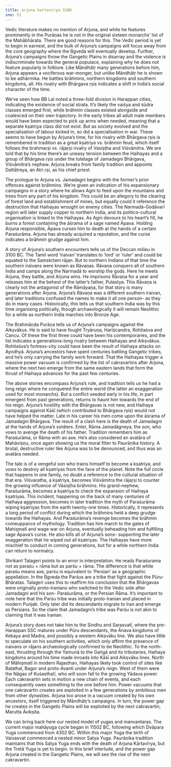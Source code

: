 ```yaml
---
title: arjuna kartavirya 3100
sno: 51
---
```


Vedic literature makes no mention of Arjuna, and while he features prominently in the Purāṇas he is not in the original sixteen monarchs’ list of the Mahābhārata. There are good reasons for this. The Vedic period is yet to begin in earnest, and the bulk of Arjuna’s campaigns will focus away from the core geography where the Ṛgveda will eventually develop. Further, Arjuna’s campaigns throw the Gangetic Plains in disarray and the violence is indiscriminate towards the general populace, explaining why he does not feature popularly in folklore. Like Māndhātṛ many generations before him, Arjuna appears a vociferous war-monger, but unlike Māndhātṛ he is shown to be adhārmika. He battles brāhmins, northern kingdoms and southern kingdoms, all. His rivalry with Bhārgava ṛṣis indicates a shift in India’s social character of the time.

We’ve seen how BB Lal noted a three-fold division in Harappan cities, indicating the existence of social strata. It’s likely the vaiśya and śūdra classes emerged first, while brāhmin classes existed alongside and coalesced on their own trajectory. In the early tribes all adult male members would have been expected to pick up arms when needed, meaning that a separate kṣatriya class did not exist. But as society evolved and the specialisation of labour kicked in, so did a specialisation in war. These seems to have begun by Arjuna’s time, for his rivalry with Bhārgava ṛṣis is remembered in tradition as a great kṣatriya vs. brāhmin feud, which itself follows the brahmaṛṣi vs. rājaṛṣi rivalry of Vasiṣṭha and Viśvāmitra. We are told that by his time there’s an uneasy tension between the Haihayas and a group of Bhārgava ṛṣis under the tutelage of Jamadagni Bhārgava, Viśvāmitra’s nephew. Arjuna breaks from family tradition and appoints Dattātreya, an Atri ṛṣi, as his chief priest.

The prologue to Arjuna vs. Jamadagni begins with the former’s prior offences against brāhmins. We’re given an indication of his expansionary campaigns in a story where he allows Agni to feed upon the mountains and trees from any part of his kingdom. This could be an allegory to the clearing of forest land and establishment of mines, but equally could it reference the destruction that Haihayas wrought on enemy cities. The Narmadā-Godāvarī region will later supply copper to northern India, and its politico-cultural organisation is linked to the Haihayas. As Agni devours to his heart’s fill, he burns a forest containing the āśrama of a sage named Āpava. Holding Arjuna responsible, Āpava curses him to death at the hands of a certain Paraśurāma. Arjuna has already acquired a reputation, and the curse indicates a brāhmin grudge against him.

A story of Arjuna’s southern encounters tells us of the Deccan milieu in 3100 BC. The Tamil word ‘iraivan’ translates to ‘lord’ or ‘ruler’ and could be equated to the Saṃskṛtam rājan. But to northern Indians of that time the southern iraivans were known as Rāvaṇas. Rāvaṇa conquers all of southern India and camps along the Narmadā to worship the gods. Here he meets Arjuna, they battle, and Arjuna wins. He imprisons Rāvaṇa for a year and releases him at the behest of the latter’s father, Pulastya. This Rāvaṇa is clearly not the antagonist of the Rāmāyaṇa, for that story is many generations after Arjuna. Arjuna’s Rāvaṇa was a different southern iraivan, and later traditions confused the names to make it all one person- as they do in many cases. Historically, this tells us that southern India was by this time organising politically, though archaeologically it will remain Neolithic for a while as northern India marches into Bronze Age.

The Brahmāṇḍa Purāṇa tells us of Arjuna’s campaigns against the Aikṣvākus. He is said to have fought Tṛyāruṇa, Hariścandra, Rohitaśva and Cancu. Of these the first three could have been his contemporaries, and the list indicates a generations-long rivalry between Haihayas and Aikṣvākus. Rohitaśva’s fortress-city could have been the result of Haihaya attacks on Ayodhyā. Arjuna’s ancestors have spent centuries battling Gangetic tribes, and he’s only carrying the family work forward. That the Haihayas trigger a massive power vacuum is confirmed by the list of cakravartins after Arjuna, where the next two emerge from the same eastern lands that form the thrust of Haihaya advances for the past few centuries.

The above stories encompass Arjuna’s rule, and tradition tells us he had a long reign where he conquered the entire world (the latter an exaggeration used for most monarchs). But a conflict seeded early in his life, in part emergent from past generations, returns to haunt him towards the end of his reign. Arjuna’s hostility with the Bhārgavas is not new, and Haihaya campaigns against Kāśī (which contributed to Bhārgava ṛṣis) would not have helped the matter. Late in his career his men come upon the āśrama of Jamadagni Bhārgava. The result of a clash here is the death of Jamadagni at the hands of Arjuna’s soldiers. Enter, Rāma Jamadāgneya, the son, who vows to avenge the death of his father. Tradition remembers him as Paraśurāma, or Rāma with an axe. He’s also considered an avatāra of Mahāviṣṇu, once again showing us the moral filter to Paurāṇika history. A brutal, destructive ruler like Arjuna was to be denounced, and thus was an avatāra needed.

The tale is of a vengeful son who trains himself to become a kṣatriya, and vows to destroy all kṣatriyas from the face of the planet. Note the full circle that happens in one family, no doubt a reference to the cultural situation of that era. Viśvaratha, a kṣatriya, becomes Viśvāmitra the rājaṛṣi to counter the growing influence of Vāsiṣṭha brāhmins. His grand-nephew, Paraśurāma, becomes a kṣatriya to check the expansion of Haihaya kṣatriyas. This incident, happening on the back of many centuries of Haihaya aggression, becomes in later tradition the myth of Paraśurāma wiping kṣatriyas from the earth twenty-one times. Historically, it represents a long period of conflict during which the brāhmins held a deep grudge towards the Haihayas. And Paraśurāma’s revenge becomes the brāhmin comeuppance of mythology. Tradition has him march to the gates of Mahiṣmatī and wage war on Arjuna, eventually beheading him and fulfilling sage Āpava’s curse. He also kills all of Arjuna’s sons- supporting the later exaggeration that he wiped out all kṣatriyas. The Haihayas have more mischief to conduct in coming generations, but for a while northern India can return to normalcy.

Shrikant Talageri points to an error in interpretation. He reads Paraśurama not as paraśu + rāma but as parśu + rāma. The difference is that while paraśu means axe, parśu is equivalent to ‘Persian’ as a geographic appellation. In the Ṛgveda the Parśus are a tribe that fight against the Pūru-Bhāratas. Talageri uses this to reaffirm his conclusion that the Bhārgavas were originally proto-Iranians who switched to the Vedic side after Jamadagni and his son- Paraśurāma, or the Persian Rāma. It’s important to note here that the Parśu tribe was initially proto-Iranian and placed in modern Punjab. Only later did its descendants migrate to Iran and emerge as Persians. So the claim that Jamadagni’s tribe was Parśu is not akin to claiming that it was Iranian.

Arjuna’s story does not take him to the Sindhu and Sarasvatī, where the pre-Harappan SSC matures under Pūru descendants, the Ānava kingdoms of Kekaya and Madra, and possibly a western Aikṣvāku line. We also have little to speculate on his southern activities, which only affirm the presence of iraivans or rājans archaeologically confirmed to be Neolithic. To the north-east, thrusting through the Yamunā to the Gaṅgā and its tributaries, Haihaya kingdoms around his time made inroads into Kāśī and Aikṣvāku lines. North of Māhiṣmatī in modern Rajasthan, Haihayas likely took control of sites like Balathal, Bagor and proto-Avanti under Arjuna’s reign. West of them were the Nāgas of Kuśasthalī, who will soon fall to the growing Yādava power. Each cakravartin sets in motion a new chain of events, and each consequently owes something to the one before him. Power vacuums that one cakravartin creates are exploited in a few generations by ambitious men from other dynasties. Arjuna too arose in a vacuum created by his own ancestors, itself triggered by Māndhātṛ’s campaigns. In turn, the power gap he creates in the Gangetic Plains will be exploited by the next cakravartin, Marutta Āvikṣita.

We can bring back here our nested model of yugas and manvantaras. The current major mahāyuga cycle began in 11502 BC, following which Dvāpara Yuga commenced from 4302 BC. Within this major Yuga the birth of Vaivasvat commenced a nested minor Satya Yuga. Paurāṇika tradition maintains that this Satya Yuga ends with the death of Arjuna Kārtavīrya, but the Tretā Yuga is yet to begin. In this brief interlude, and the power gap Arjuna created in the Gangetic Plains, we will see the rise of the next cakravartin.